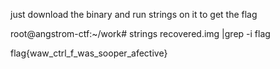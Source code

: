 just download the binary and run strings on it to get the flag

root@angstrom-ctf:~/work# strings recovered.img |grep -i flag

flag{waw_ctrl_f_was_sooper_afective}
